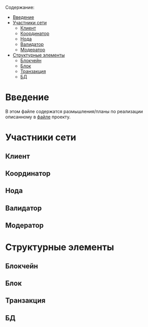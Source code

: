 Содержание:
- [Введение](#введение)
- [Участники сети](#участники-сети)
  - [Клиент](#клиент)
  - [Координатор](#координатор)
  - [Нода](#нода)
  - [Валидатор](#валидатор)
  - [Модератор](#модератор)
- [Структурные элементы](#структурные-элементы)
  - [Блокчейн](#блокчейн)
  - [Блок](#блок)
  - [Транзакция](#транзакция)
  - [БД](#БД)
 
 
 # Введение
 
 В этом файле содержатся размышления/планы по реализации описанному в [файле](https://github.com/Overseven/blockchain/blob/develop/docs/description.md) проекту.
 
 # Участники сети
 
 ## Клиент
 ## Координатор
 ## Нода
 ## Валидатор
 ## Модератор
 
 # Структурные элементы
 
 ## Блокчейн
 ## Блок
 ## Транзакция
 ## БД

